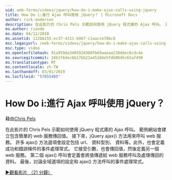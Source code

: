 ```yaml
---
uid: web-forms/videos/jquery/how-do-i-make-ajax-calls-using-jquery
title: How Do i:進行 Ajax 呼叫使用 jQuery？ | Microsoft Docs
author: rick-anderson
description: 在此影片的 Chris Pels 示範如何使用 jQuery 程式庫的 Ajax 呼叫。 建立包含簡單的 web 服務會傳回一個範例網站...
ms.author: riande
ms.date: 04/12/2010
ms.assetid: 112b6255-ec37-4311-b967-c1aacce78bc8
msc.legacyurl: /web-forms/videos/jquery/how-do-i-make-ajax-calls-using-jquery
msc.type: video
ms.openlocfilehash: 91a959da3405926980fb69aaeaa230ddec6cdc4e
ms.sourcegitcommit: 24b1f6decbb17bb22a45166e5fdb0845c65af498
ms.translationtype: MT
ms.contentlocale: zh-TW
ms.lasthandoff: 03/01/2019
ms.locfileid: "57055405"
---
```

<a name="how-do-i-make-ajax-calls-using-jquery"></a>How Do i:進行 Ajax 呼叫使用 jQuery？
====================
藉由[Chris Pels](https://twitter.com/chrispels)

在此影片的 Chris Pels 示範如何使用 jQuery 程式庫的 Ajax 呼叫。 範例網站會建立包含簡單的 web 服務傳回值。 接下來，jQuery ajax() 方法用來呼叫 web 服務。 許多 ajax() 方法選項會設定包括 url、 資料型別、 資料等。此外，也會定義成功和錯誤條件的事件處理常式。 它接受引數，也會傳回值，然後定義另一個 web 服務。 第二個 ajax() 呼叫會定義會將值傳遞給 web 服務呼叫及處理傳回的資料。 最後，討論全域選項的設定和 ajax() 方法呼叫的事件處理常式。

[&#9654;觀看影片 （21 分鐘）](https://channel9.msdn.com/Blogs/ASP-NET-Site-Videos/how-do-i-make-ajax-calls-using-jquery)
